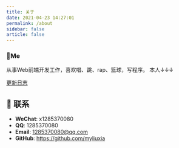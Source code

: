 ```yaml
---
title: 关于
date: 2021-04-23 14:27:01
permalink: /about
sidebar: false
article: false
---
```


### 🐼Me
从事Web前端开发工作，喜欢唱、跳、rap、篮球，写程序。 本人↓↓↓


[更新日志](https://github.com/xugaoyi/vuepress-theme-vdoing/commits/master)

## :email: 联系
- **WeChat**: <a :href="qqUrl" class='qq'>x1285370080</a>
- **QQ**: <a :href="qqUrl" class='qq'>1285370080</a>
- **Email**:  <a href="mailto:894072666@qq.com">1285370080@qq.com</a>
- **GitHub**: <https://github.com/myliuxia>

<script>
  export default {
    data(){
      return {
        qqUrl: 'tencent://message/?uin=894072666&Site=&Menu=yes' 
      }
    },
    mounted(){
      const flag =  navigator.userAgent.match(/(phone|pad|pod|iPhone|iPod|ios|iPad|Android|Mobile|BlackBerry|IEMobile|MQQBrowser|JUC|Fennec|wOSBrowser|BrowserNG|WebOS|Symbian|Windows Phone)/i);
      if(flag){
        this.qqUrl = 'mqqwpa://im/chat?chat_type=wpa&uin=894072666&version=1&src_type=web&web_src=oicqzone.com'
      }
    }
  }
</script>           